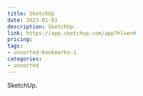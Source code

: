 ```yaml
---
title: SketchUp
date: 2023-01-01
description: SketchUp.
link: https://app.sketchup.com/app?hl=en#
pricing: 
tags: 
- unsorted-bookmarks-1 
categories: 
- unsorted 
---
```


SketchUp.